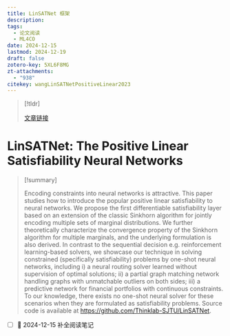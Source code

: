 ```yaml
---
title: LinSATNet 框架
description: 
tags:
  - 论文阅读
  - ML4CO
date: 2024-12-15
lastmod: 2024-12-19
draft: false
zotero-key: 5XL6F8MG
zt-attachments:
  - "938"
citekey: wangLinSATNetPositiveLinear2023
---
```


> [!tldr]
>
> [文章链接](https://proceedings.mlr.press/v202/wang23at.html)

# LinSATNet: The Positive Linear Satisfiability Neural Networks

> [!summary]
>
> Encoding constraints into neural networks is attractive. This paper studies how to introduce the popular positive linear satisfiability to neural networks. We propose the first differentiable satisfiability layer based on an extension of the classic Sinkhorn algorithm for jointly encoding multiple sets of marginal distributions. We further theoretically characterize the convergence property of the Sinkhorn algorithm for multiple marginals, and the underlying formulation is also derived. In contrast to the sequential decision e.g. reinforcement learning-based solvers, we showcase our technique in solving constrained (specifically satisfiability) problems by one-shot neural networks, including i) a neural routing solver learned without supervision of optimal solutions; ii) a partial graph matching network handling graphs with unmatchable outliers on both sides; iii) a predictive network for financial portfolios with continuous constraints. To our knowledge, there exists no one-shot neural solver for these scenarios when they are formulated as satisfiability problems. Source code is available at https://github.com/Thinklab-SJTU/LinSATNet.

- [ ] 🛫 2024-12-15 补全阅读笔记
